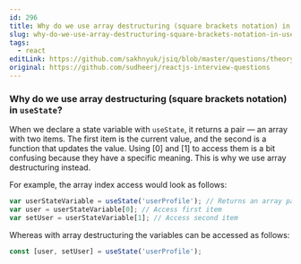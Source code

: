 ```yaml
---
id: 296
title: Why do we use array destructuring (square brackets notation) in `useState`?
slug: why-do-we-use-array-destructuring-square-brackets-notation-in-usestate
tags:
  - react
editLink: https://github.com/sakhnyuk/jsiq/blob/master/questions/theory/react/296.md
original: https://github.com/sudheerj/reactjs-interview-questions
---
```


### Why do we use array destructuring (square brackets notation) in `useState`?

When we declare a state variable with `useState`, it returns a pair — an array with two items. The first item is the current value, and the second is a function that updates the value. Using [0] and [1] to access them is a bit confusing because they have a specific meaning. This is why we use array destructuring instead.

For example, the array index access would look as follows:

```javascript
var userStateVariable = useState('userProfile'); // Returns an array pair
var user = userStateVariable[0]; // Access first item
var setUser = userStateVariable[1]; // Access second item
```

Whereas with array destructuring the variables can be accessed as follows:

```javascript
const [user, setUser] = useState('userProfile');
```